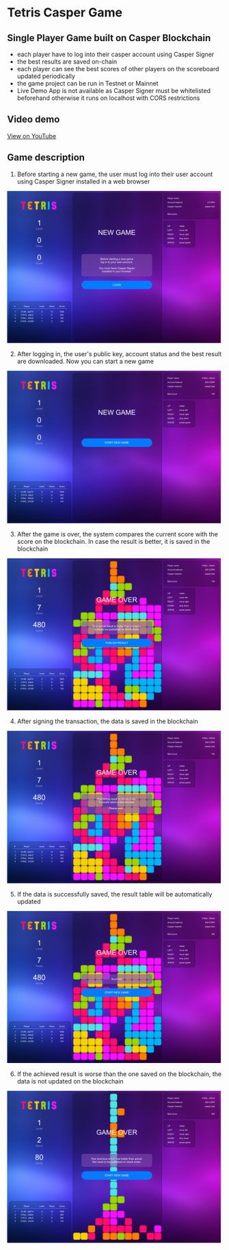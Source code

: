 # Tetris Casper Game

## Single Player Game built on Casper Blockchain
- each player have to log into their casper account using Casper Signer
- the best results are saved on-chain
- each player can see the best scores of other players on the scoreboard updated periodically
- the game project can be run in Testnet or Mainnet
- Live Demo App is not available as Casper Signer must be whitelisted beforehand otherwise it runs on localhost with CORS restrictions

## Video demo
[View on YouTube](https://youtu.be/-KFVOv0dXww)

## Game description
1. Before starting a new game, the user must log into their user account using Casper Signer installed in a web browser
<img src="https://github.com/MSL-Apps/tetris-casper-game/blob/564f030bae6e25d257c3c53a6af713ee719f7547/img/01.png" width="500"/>

2. After logging in, the user's public key, account status and the best result are downloaded. Now you can start a new game
<img src="https://github.com/MSL-Apps/tetris-casper-game/blob/564f030bae6e25d257c3c53a6af713ee719f7547/img/02.png" width="500"/>

3. After the game is over, the system compares the current score with the score on the blockchain. In case the result is better, it is saved in the blockchain
<img src="https://github.com/MSL-Apps/tetris-casper-game/blob/564f030bae6e25d257c3c53a6af713ee719f7547/img/03.png" width="500"/>

4. After signing the transaction, the data is saved in the blockchain
<img src="https://github.com/MSL-Apps/tetris-casper-game/blob/564f030bae6e25d257c3c53a6af713ee719f7547/img/04.png" width="500"/>

5. If the data is successfully saved, the result table will be automatically updated
<img src="https://github.com/MSL-Apps/tetris-casper-game/blob/564f030bae6e25d257c3c53a6af713ee719f7547/img/05.png" width="500"/>

6. If the achieved result is worse than the one saved on the blockchain, the data is not updated on the blockchain
<img src="https://github.com/MSL-Apps/tetris-casper-game/blob/564f030bae6e25d257c3c53a6af713ee719f7547/img/06.png" width="500"/>